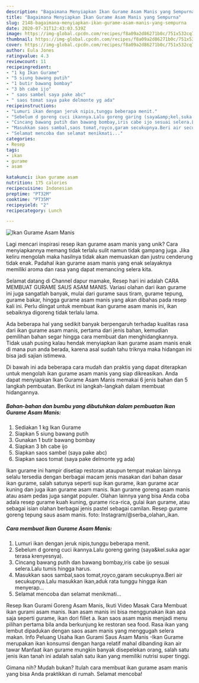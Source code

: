 ```yaml
---
description: "Bagaimana Menyiapkan Ikan Gurame Asam Manis yang Sempurna"
title: "Bagaimana Menyiapkan Ikan Gurame Asam Manis yang Sempurna"
slug: 2148-bagaimana-menyiapkan-ikan-gurame-asam-manis-yang-sempurna
date: 2020-07-31T12:43:03.539Z
image: https://img-global.cpcdn.com/recipes/f8a09a2d86271b0c/751x532cq70/ikan-gurame-asam-manis-foto-resep-utama.jpg
thumbnail: https://img-global.cpcdn.com/recipes/f8a09a2d86271b0c/751x532cq70/ikan-gurame-asam-manis-foto-resep-utama.jpg
cover: https://img-global.cpcdn.com/recipes/f8a09a2d86271b0c/751x532cq70/ikan-gurame-asam-manis-foto-resep-utama.jpg
author: Eula Jones
ratingvalue: 4.3
reviewcount: 11
recipeingredient:
- "1 kg Ikan Gurame"
- "5 siung bawang putih"
- "1 butir bawang bombay"
- "3 bh cabe ijo"
- " saos sambel saya pake abc"
- " saos tomat saya pake delmonte yg ada"
recipeinstructions:
- "Lumuri ikan dengan jeruk nipis,tunggu beberapa menit."
- "Sebelum d goreng cuci ikannya.Lalu goreng garing (saya&amp;kel.suka agar terasa krenyesnya)."
- "Cincang bawang putih dan bawang bombay,iris cabe ijo sesuai selera.Lalu tumis hingga harus."
- "Masukkan saos sambal,saos tomat,royco,garam secukupnya.Beri air secukupnya.Lalu masukkan ikan,aduk rata tunggu hingga ikan menyerap..."
- "Selamat mencoba dan selamat menikmati..."
categories:
- Resep
tags:
- ikan
- gurame
- asam

katakunci: ikan gurame asam 
nutrition: 175 calories
recipecuisine: Indonesian
preptime: "PT32M"
cooktime: "PT35M"
recipeyield: "2"
recipecategory: Lunch

---
```



![Ikan Gurame Asam Manis](https://img-global.cpcdn.com/recipes/f8a09a2d86271b0c/751x532cq70/ikan-gurame-asam-manis-foto-resep-utama.jpg)

Lagi mencari inspirasi resep ikan gurame asam manis yang unik? Cara menyiapkannya memang tidak terlalu sulit namun tidak gampang juga. Jika keliru mengolah maka hasilnya tidak akan memuaskan dan justru cenderung tidak enak. Padahal ikan gurame asam manis yang enak selayaknya memiliki aroma dan rasa yang dapat memancing selera kita.

Selamat datang di Channel dapur mamake, Resep hari ini adalah CARA MEMBUAT GURAME SAUS ASAM MANIS. Variasi olahan dari ikan gurame ini juga sangatlah banyak, mulai dari gurame saus tiram, gurame tepung, gurame bakar, hingga gurame asam manis yang akan dibahas pada resep kali ini. Perlu diingat untuk membuat ikan gurame asam manis ini, ikan sebaiknya digoreng tidak terlalu lama.

Ada beberapa hal yang sedikit banyak berpengaruh terhadap kualitas rasa dari ikan gurame asam manis, pertama dari jenis bahan, kemudian pemilihan bahan segar hingga cara membuat dan menghidangkannya. Tidak usah pusing kalau hendak menyiapkan ikan gurame asam manis enak di mana pun anda berada, karena asal sudah tahu triknya maka hidangan ini bisa jadi sajian istimewa.


Di bawah ini ada beberapa cara mudah dan praktis yang dapat diterapkan untuk mengolah ikan gurame asam manis yang siap dikreasikan. Anda dapat menyiapkan Ikan Gurame Asam Manis memakai 6 jenis bahan dan 5 langkah pembuatan. Berikut ini langkah-langkah dalam membuat hidangannya.

<!--inarticleads1-->

##### Bahan-bahan dan bumbu yang dibutuhkan dalam pembuatan Ikan Gurame Asam Manis:

1. Sediakan 1 kg Ikan Gurame
1. Siapkan 5 siung bawang putih
1. Gunakan 1 butir bawang bombay
1. Siapkan 3 bh cabe ijo
1. Siapkan  saos sambel (saya pake abc)
1. Siapkan  saos tomat (saya pake delmonte yg ada)


Ikan gurame ini hampir disetiap restoran ataupun tempat makan lainnya selalu tersedia dengan berbagai macam jenis masakan dari bahan dasar ikan gurame, salah satunya seperti sup ikan gurame, ikan gurame acar kuning dan juga ikan gurame asam manis. Ikan gurame goreng asam manis atau asam pedas juga sangat populer. Olahan lainnya yang bisa Anda coba adala resep gurame kuah kuning, gurame rica-rica, gulai ikan gurame, atau sebagai isian olahan berbagai jenis pastel sebagai camilan. Resep gurame goreng tepung saus asam manis. foto: Instagram/@serba_olahan_ikan. 

<!--inarticleads2-->

##### Cara membuat Ikan Gurame Asam Manis:

1. Lumuri ikan dengan jeruk nipis,tunggu beberapa menit.
1. Sebelum d goreng cuci ikannya.Lalu goreng garing (saya&amp;kel.suka agar terasa krenyesnya).
1. Cincang bawang putih dan bawang bombay,iris cabe ijo sesuai selera.Lalu tumis hingga harus.
1. Masukkan saos sambal,saos tomat,royco,garam secukupnya.Beri air secukupnya.Lalu masukkan ikan,aduk rata tunggu hingga ikan menyerap...
1. Selamat mencoba dan selamat menikmati...


Resep Ikan Gurami Goreng Asam Manis, Ikuti Video Masak Cara Membuat ikan gurami asam manis. Ikan asam manis ini bisa menggunakan ikan apa saja seperti gurame, ikan dori fillet a. Ikan saos asam manis menjadi menu pilihan pertama bila anda berkunjung ke restoran sea food. Rasa ikan yang lembut dipadukan dengan saos asam manis yang menggugah selera makan. Info Peluang Usaha Ikan Gurami Saus Asam Manis -Ikan Gurame merupakan ikan konsumsi dengan harga relatif mahal dibanding ikan air tawar Manfaat ikan gurame mungkin banyak disepelekan orang, salah satu jenis ikan tanah ini adalah salah satu ikan yang memiliki nutrisi super tinggi. 

Gimana nih? Mudah bukan? Itulah cara membuat ikan gurame asam manis yang bisa Anda praktikkan di rumah. Selamat mencoba!
